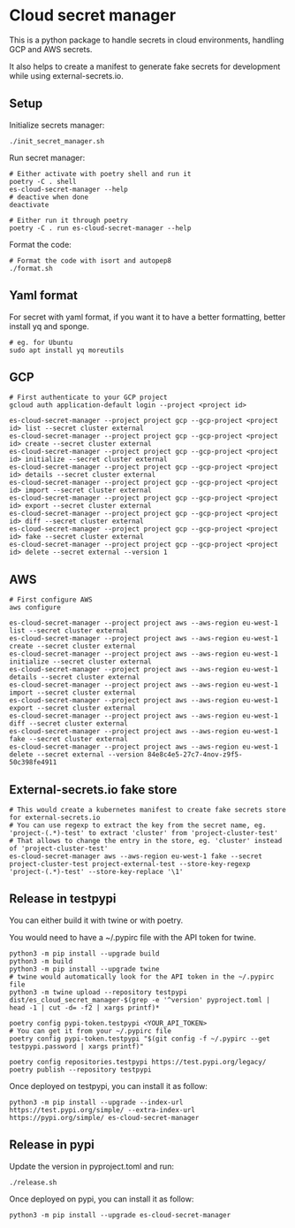 # Cloud secret manager

This is a python package to handle secrets in cloud environments, handling GCP and AWS secrets.

It also helps to create a manifest to generate fake secrets for development while using external-secrets.io.

## Setup

Initialize secrets manager:

```shell
./init_secret_manager.sh
```

Run secret manager:

```shell
# Either activate with poetry shell and run it
poetry -C . shell
es-cloud-secret-manager --help
# deactive when done
deactivate

# Either run it through poetry
poetry -C . run es-cloud-secret-manager --help
```

Format the code:

```shell
# Format the code with isort and autopep8
./format.sh
```

## Yaml format

For secret with yaml format, if you want it to have a better formatting, better install yq and sponge.

```shell
# eg. for Ubuntu
sudo apt install yq moreutils
```

## GCP

```shell
# First authenticate to your GCP project
gcloud auth application-default login --project <project id>

es-cloud-secret-manager --project project gcp --gcp-project <project id> list --secret cluster external
es-cloud-secret-manager --project project gcp --gcp-project <project id> create --secret cluster external
es-cloud-secret-manager --project project gcp --gcp-project <project id> initialize --secret cluster external
es-cloud-secret-manager --project project gcp --gcp-project <project id> details --secret cluster external
es-cloud-secret-manager --project project gcp --gcp-project <project id> import --secret cluster external
es-cloud-secret-manager --project project gcp --gcp-project <project id> export --secret cluster external
es-cloud-secret-manager --project project gcp --gcp-project <project id> diff --secret cluster external
es-cloud-secret-manager --project project gcp --gcp-project <project id> fake --secret cluster external
es-cloud-secret-manager --project project gcp --gcp-project <project id> delete --secret external --version 1
```

## AWS

```shell
# First configure AWS
aws configure

es-cloud-secret-manager --project project aws --aws-region eu-west-1 list --secret cluster external
es-cloud-secret-manager --project project aws --aws-region eu-west-1 create --secret cluster external
es-cloud-secret-manager --project project aws --aws-region eu-west-1 initialize --secret cluster external
es-cloud-secret-manager --project project aws --aws-region eu-west-1 details --secret cluster external
es-cloud-secret-manager --project project aws --aws-region eu-west-1 import --secret cluster external
es-cloud-secret-manager --project project aws --aws-region eu-west-1 export --secret cluster external
es-cloud-secret-manager --project project aws --aws-region eu-west-1 diff --secret cluster external
es-cloud-secret-manager --project project aws --aws-region eu-west-1 fake --secret cluster external
es-cloud-secret-manager --project project aws --aws-region eu-west-1 delete --secret external --version 84e8c4e5-27c7-4nov-z9f5-50c398fe4911
```

## External-secrets.io fake store

```shell
# This would create a kubernetes manifest to create fake secrets store for external-secrets.io
# You can use regexp to extract the key from the secret name, eg. 'project-(.*)-test' to extract 'cluster' from 'project-cluster-test'
# That allows to change the entry in the store, eg. 'cluster' instead of 'project-cluster-test'
es-cloud-secret-manager aws --aws-region eu-west-1 fake --secret project-cluster-test project-external-test --store-key-regexp 'project-(.*)-test' --store-key-replace '\1'
```

## Release in testpypi

You can either build it with twine or with poetry.

You would need to have a ~/.pypirc file with the API token for twine.

```shell
python3 -m pip install --upgrade build
python3 -m build
python3 -m pip install --upgrade twine
# twine would automatically look for the API token in the ~/.pypirc file
python3 -m twine upload --repository testpypi dist/es_cloud_secret_manager-$(grep -e '^version' pyproject.toml | head -1 | cut -d= -f2 | xargs printf)*
```

```shell
poetry config pypi-token.testpypi <YOUR_API_TOKEN>
# You can get it from your ~/.pypirc file
poetry config pypi-token.testpypi "$(git config -f ~/.pypirc --get testpypi.password | xargs printf)"

poetry config repositories.testpypi https://test.pypi.org/legacy/
poetry publish --repository testpypi
```

Once deployed on testpypi, you can install it as follow:

```shell
python3 -m pip install --upgrade --index-url https://test.pypi.org/simple/ --extra-index-url https://pypi.org/simple/ es-cloud-secret-manager
```

## Release in pypi

Update the version in pyproject.toml and run:

```shell
./release.sh
```

Once deployed on pypi, you can install it as follow:

```shell
python3 -m pip install --upgrade es-cloud-secret-manager
```
